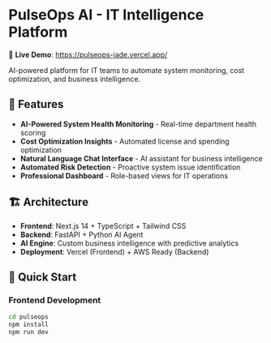 # PulseOps AI - IT Intelligence Platform

🚀 **Live Demo**: https://pulseops-jade.vercel.app/

AI-powered platform for IT teams to automate system monitoring, cost optimization, and business intelligence.

## 🎯 Features

- **AI-Powered System Health Monitoring** - Real-time department health scoring
- **Cost Optimization Insights** - Automated license and spending optimization  
- **Natural Language Chat Interface** - AI assistant for business intelligence
- **Automated Risk Detection** - Proactive system issue identification
- **Professional Dashboard** - Role-based views for IT operations

## 🏗️ Architecture

- **Frontend**: Next.js 14 + TypeScript + Tailwind CSS
- **Backend**: FastAPI + Python AI Agent
- **AI Engine**: Custom business intelligence with predictive analytics
- **Deployment**: Vercel (Frontend) + AWS Ready (Backend)

## 🚀 Quick Start

### Frontend Development
```bash
cd pulseops
npm install
npm run dev
